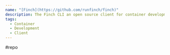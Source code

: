 ```yaml
---
name: "[Finch](https://github.com/runfinch/finch)"
description: The Finch CLI an open source client for container development
tags:
  - Container
  - Development
  - Client
---
```

#repo